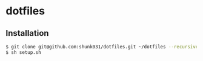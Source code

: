 # dotfiles

## Installation

~~~sh
$ git clone git@github.com:shunk031/dotfiles.git ~/dotfiles --recursive
$ sh setup.sh
~~~
